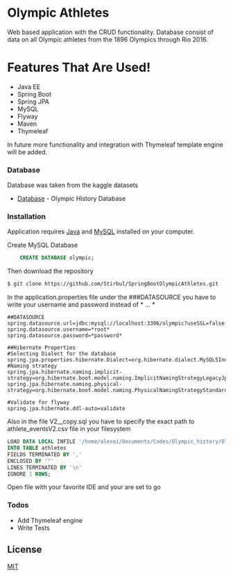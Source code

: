 # Olympic Athletes


Web based application with the CRUD functionality. Database consist of data on all Olympic athletes from the 1896 Olympics through Rio 2016. 


# Features That Are Used!

  - Java EE
  - Spring Boot
  - Spring JPA
  - MySQL
  - Flyway
  - Maven
  - Thymeleaf

In future more functionality and integration with Thymeleaf template engine will be added.



### Database

Database was taken from the kaggle datasets

* [Database] - Olympic History Database


### Installation

Application requires [Java](https://java.com/en/download/help/download_options.xml) and [MySQL](https://dev.mysql.com/downloads/mysql/) installed on your computer.

Create MySQL Database
```SQL
    CREATE DATABASE olympic;
```

Then download the repository

```sh
$ git clone https://github.com/Stirbul/SpringBootOlympicAthletes.git
```
In the application.properties file under the ###DATASOURCE you have to write your username and password instead of * ... *
```properties
##DATASOURCE
spring.datasource.url=jdbc:mysql://localhost:3306/olympic?useSSL=false
spring.datasource.username=*root*
spring.datasource.password=*password*

##Hibernate Properties
#Selecting Dialect for the database
spring.jpa.properties.hibernate.Dialect=org.hibernate.dialect.MySQL5InnoDBDialect
#Naming strategy
spring.jpa.hibernate.naming.implicit-strategy=org.hibernate.boot.model.naming.ImplicitNamingStrategyLegacyJpaImpl
spring.jpa.hibernate.naming.physical-strategy=org.hibernate.boot.model.naming.PhysicalNamingStrategyStandardImpl

#Validate for flyway
spring.jpa.hibernate.ddl-auto=validate
```
Also in the file V2__copy.sql you have to specify the exact path to athlete_eventsV2.csv file in your filesystem
```sql
LOAD DATA LOCAL INFILE '/home/alexei/Documents/Codes/Olympic_history/Olympic\ history/athlete_eventsV2.csv'
INTO TABLE athletes
FIELDS TERMINATED BY ','
ENCLOSED BY '"'
LINES TERMINATED BY '\n'
IGNORE 1 ROWS;
```
Open file with your favorite IDE and your are set to go


### Todos

 - Add Thymeleaf engine
 - Write Tests

License
----

[MIT](https://github.com/Stirbul/SpringBootOlympicAthletes/blob/master/LICENSE)


[//]: # 
   [Database]: <https://www.kaggle.com/heesoo37/120-years-of-olympic-history-athletes-and-results>
